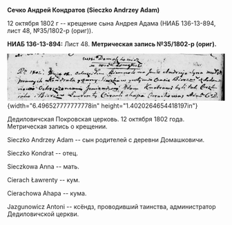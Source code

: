 **Сечко Андрей Кондратов (Sieczko Andrzey Adam)**

12 октября 1802 г -- крещение сына Андрея Адама (НИАБ 136-13-894, лист
48, №35/1802-р (ориг)).

**НИАБ 136-13-894:** Лист 48. **Метрическая запись №35/1802-р (ориг).**

![](./media/cab1c6a61dae66c473bd5cfd559919bc150b3ccc.png){width="6.496527777777778in"
height="1.4020264654418197in"}

Дедиловичская Покровская церковь. 12 октября 1802 года. Метрическая
запись о крещении.

Sieczko Andrzey Adam -- сын родителей с деревни Домашковичи.

Sieczko Kondrat -- отец.

Sieczkowa Anna -- мать.

Cierach Ławrenty -- кум.

Cierachowa Ahapa -- кума.

Jazgunowicz Antoni -- ксёндз, проводивший таинства, администратор
Дедиловичской церкви.
